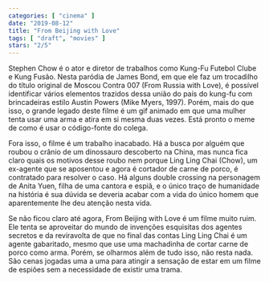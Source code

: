 ```yaml
---
categories: [ "cinema" ]
date: "2019-08-12"
title: "From Beijing with Love"
tags: [ "draft", "movies" ]
stars: "2/5"
---
```

Stephen Chow é o ator e diretor de trabalhos como Kung-Fu Futebol Clube e Kung Fusão. Nesta paródia de James Bond, em que ele faz um trocadilho do título original de Moscou Contra 007 (From Russia with Love), é possível identificar vários elementos trazidos dessa união do país do kung-fu com brincadeiras estilo Austin Powers (Mike Myers, 1997). Porém, mais do que isso, o grande legado deste filme é um gif animado em que uma mulher tenta usar uma arma e atira em si mesma duas vezes. Está pronto o meme de como é usar o código-fonte do colega.

Fora isso, o filme é um trabalho inacabado. Há a busca por alguém que roubou o crânio de um dinossauro descoberto na China, mas nunca fica claro quais os motivos desse roubo nem porque Ling Ling Chai (Chow), um ex-agente que se aposentou e agora é cortador de carne de porco, é contratado para resolver o caso. Há alguns double crossing na personagem de Anita Yuen, filha de uma cantora e espiã, e o único traço de humanidade na história é sua dúvida se deveria acabar com a vida do único homem que aparentemente lhe deu atenção nesta vida.

Se não ficou claro até agora, From Beijing with Love é um filme muito ruim. Ele tenta se aproveitar do mundo de invenções esquisitas dos agentes secretos e da reviravolta de que no final das contas Ling Ling Chai é um agente gabaritado, mesmo que use uma machadinha de cortar carne de porco como arma. Porém, se olharmos além de tudo isso, não resta nada. São cenas jogadas uma a uma para atingir a sensação de estar em um filme de espiões sem a necessidade de existir uma trama.

